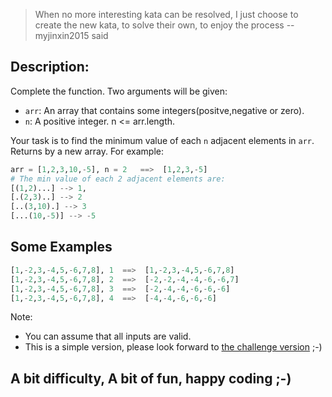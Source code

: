 > When no more interesting kata can be resolved, I just choose to create the new kata, to solve their own, to enjoy the process  --myjinxin2015 said

## Description:
 Complete the function. Two arguments will be given:
 
- `arr`: An array that contains some integers(positve,negative or zero).
- `n`: A positive integer. n <= arr.length.
 
 Your task is to find the minimum value of each `n` adjacent elements in `arr`. Returns by a new array. For example:

```python
arr = [1,2,3,10,-5], n = 2   ==>  [1,2,3,-5]
# The min value of each 2 adjacent elements are:
[(1,2)...] --> 1,
[.(2,3)..] --> 2
[..(3,10).] --> 3
[...(10,-5)] --> -5
```

## Some Examples

```python
[1,-2,3,-4,5,-6,7,8], 1  ==>  [1,-2,3,-4,5,-6,7,8]
[1,-2,3,-4,5,-6,7,8], 2  ==>  [-2,-2,-4,-4,-6,-6,7]
[1,-2,3,-4,5,-6,7,8], 3  ==>  [-2,-4,-4,-6,-6,-6]
[1,-2,3,-4,5,-6,7,8], 4  ==>  [-4,-4,-6,-6,-6]
```

Note:
 - You can assume that all inputs are valid. 
 - This is a simple version, please look forward to [the challenge version](https://www.codewars.com/kata/5831caa9fe3801522300000c) ;-)

## A bit difficulty, A bit of fun, happy coding ;-)